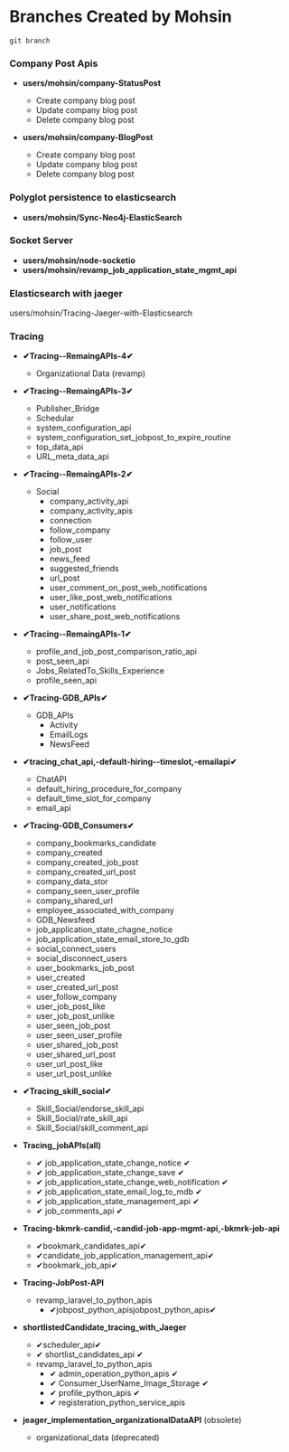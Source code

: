 # Branches Created by Mohsin
```
git branch
```

### Company Post Apis

- **users/mohsin/company-StatusPost**
    - Create company blog post 
    - Update company blog post
    - Delete company blog post

- **users/mohsin/company-BlogPost**
    - Create company blog post 
    - Update company blog post
    - Delete company blog post

### Polyglot persistence to elasticsearch
- **users/mohsin/Sync-Neo4j-ElasticSearch**

### Socket Server
- **users/mohsin/node-socketio**
- **users/mohsin/revamp_job_application_state_mgmt_api**

### Elasticsearch with jaeger
users/mohsin/Tracing-Jaeger-with-Elasticsearch

### Tracing

- **✔Tracing--RemaingAPIs-4✔**
    - Organizational Data (revamp)

- **✔Tracing--RemaingAPIs-3✔**
    - Publisher_Bridge
    - Schedular
    - system_configuration_api
    - system_configuration_set_jobpost_to_expire_routine
    - top_data_api
    - URL_meta_data_api

- **✔Tracing--RemaingAPIs-2✔**
    - Social
        - company_activity_api                       
        - company_activity_apis
        - connection
        - follow_company
        - follow_user
        - job_post
        - news_feed
        - suggested_friends
        - url_post
        - user_comment_on_post_web_notifications
        - user_like_post_web_notifications
        - user_notifications
        - user_share_post_web_notifications

- **✔Tracing--RemaingAPIs-1✔**
    - profile_and_job_post_comparison_ratio_api
    - post_seen_api
    - Jobs_RelatedTo_Skills_Experience
    - profile_seen_api

- **✔Tracing-GDB_APIs✔**
    - GDB_APIs
        - Activity
        - EmailLogs
        - NewsFeed

- **✔tracing_chat_api,-default-hiring--timeslot,-emailapi✔**
    - ChatAPI
    - default_hiring_procedure_for_company
    - default_time_slot_for_company
    - email_api


- **✔Tracing-GDB_Consumers✔**
    - company_bookmarks_candidate 
    - company_created
    - company_created_job_post               
    - company_created_url_post
    - company_data_stor
    - company_seen_user_profile
    - company_shared_url
    - employee_associated_with_company
    - GDB_Newsfeed
    - job_application_state_chagne_notice
    - job_application_state_email_store_to_gdb
    - social_connect_users
    - social_disconnect_users
    - user_bookmarks_job_post
    - user_created
    - user_created_url_post
    - user_follow_company
    - user_job_post_like
    - user_job_post_unlike
    - user_seen_job_post
    - user_seen_user_profile
    - user_shared_job_post
    - user_shared_url_post
    - user_url_post_like
    - user_url_post_unlike

- **✔Tracing_skill_social✔**
    - Skill_Social/endorse_skill_api
    - Skill_Social/rate_skill_api
    - Skill_Social/skill_comment_api

- **Tracing_jobAPIs(all)**
    - ✔ job_application_state_change_notice ✔
    - ✔ job_application_state_change_save ✔
    - ✔ job_application_state_change_web_notification ✔
    - ✔ job_application_state_email_log_to_mdb ✔
    - ✔ job_application_state_management_api ✔
    - ✔ job_comments_api ✔
- **Tracing-bkmrk-candid,-candid-job-app-mgmt-api,-bkmrk-job-api**
    - ✔bookmark_candidates_api✔
    - ✔candidate_job_application_management_api✔
    - ✔bookmark_job_api✔
- **Tracing-JobPost-API**
    - revamp_laravel_to_python_apis
        - ✔jobpost_python_apisjobpost_python_apis✔
- **shortlistedCandidate_tracing_with_Jaeger** 
    - ✔scheduler_api✔
    - ✔ shortlist_candidates_api ✔
    - revamp_laravel_to_python_apis
        - ✔ admin_operation_python_apis ✔         
        - ✔ Consumer_UserName_Image_Storage ✔
        - ✔ profile_python_apis ✔
        - ✔ registeration_python_service_apis 
- **jeager_implementation_organizationalDataAPI** (obsolete)
    - organizational_data (deprecated)

